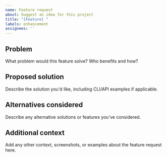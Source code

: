 ```yaml
---
name: Feature request
about: Suggest an idea for this project
title: "[Feature] "
labels: enhancement
assignees: ''
---
```


## Problem
What problem would this feature solve? Who benefits and how?

## Proposed solution
Describe the solution you'd like, including CLI/API examples if applicable.

## Alternatives considered
Describe any alternative solutions or features you've considered.

## Additional context
Add any other context, screenshots, or examples about the feature request here.


